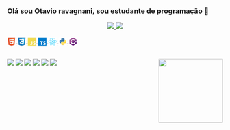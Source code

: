 ### Olá sou Otavio ravagnani, sou estudante de programação 👋

<div align="center">
  <a href="https://github.com/OtavioRavagnani">
  <img height="200em" src="https://github-readme-stats.vercel.app/api?username=OtavioRavagnani&show_icons=true&theme=dark&include_all_commits=true&count_private=true"/>
  <img height="200em" src="https://github-readme-stats.vercel.app/api/top-langs/?username=OtavioRavagnani&layout=compact&langs_count=7&theme=dark"/>
</div>
  <div style="display: inline_block"><br>
  <img align="center" alt="-HTML" height="20" width="20" src="https://raw.githubusercontent.com/devicons/devicon/master/icons/html5/html5-original.svg">
  <img align="center" alt="-CSS" height="20" width="20" src="https://raw.githubusercontent.com/devicons/devicon/master/icons/css3/css3-original.svg">
  <img align="center" alt="-Js" height="20" width="20" src="https://raw.githubusercontent.com/devicons/devicon/master/icons/javascript/javascript-plain.svg">
  <img align="center" alt="-Ts" height="20" width="20" src="https://raw.githubusercontent.com/devicons/devicon/master/icons/typescript/typescript-plain.svg">
  <img align="center" alt="-React" height="20" width="20" src="https://raw.githubusercontent.com/devicons/devicon/master/icons/react/react-original.svg">
  <img align="center" alt="-Python" height="20" width="20" src="https://raw.githubusercontent.com/devicons/devicon/master/icons/python/python-original.svg">
  <img align="center" alt="-Csharp" height="20" width="20" src="https://raw.githubusercontent.com/devicons/devicon/master/icons/csharp/csharp-original.svg">
</div>
  
  ##
  
  <div>
   <a href="https://www.youtube.com/channel/UCCWYFpiLSAQjbSnkxTcqsug/featured" target="_blank"><img src="https://img.shields.io/badge/YouTube-FF0000?style=for-the-badge&logo=youtube&logoColor=white" target="_blank"></a>
  <a href="https://www.instagram.com/otavio.ravagnani/" target="_blank"><img src="https://img.shields.io/badge/Instagram-E4405F?style=for-the-badge&logo=instagram&logoColor=white" target="_blank"></a> 
  <a href = "https://mail.google.com/mail/u/0/?tab=rm&ogbl#inbox"><img src="https://img.shields.io/badge/Gmail-D14836?style=for-the-badge&logo=gmail&logoColor=white" target="_blank"></a>
    <a href = "https://www.facebook.com/profile.php?id=100009239486727"><img src="https://img.shields.io/badge/Facebook-1877F2?style=for-the-badge&logo=facebook&logoColor=white" target="_blank"></a>
    <a href = "https://twitter.com/Otavio4avagnani"><img src="https://img.shields.io/badge/Twitter-1DA1F2?style=for-the-badge&logo=twitter&logoColor=white" target="_blank"></a>
    <a href = "https://www.messenger.com/t/100004832195585/"><img src="https://img.shields.io/badge/Messenger-00B2FF?style=for-the-badge&logo=messenger&logoColor=white" target="_blank"></a>
    <img align="right" height="150" width="150" src="https://c.tenor.com/54_M0hxN_3wAAAAd/red-bird-red.gif" target="_blank">
  </div>
